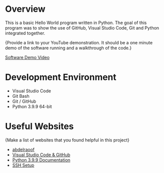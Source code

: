 # Overview

This is a basic Hello World program written in Python. The goal of this program was to 
show the use of GitHub, Visual Studio Code, Git and Python integrated together.

{Provide a link to your YouTube demonstration.  It should be a one minute demo of the software running and a walkthrough of the code.}

[Software Demo Video](http://youtube.link.goes.here)

# Development Environment

* Visual Studio Code
* Git Bash
* Git / GitHub
* Python 3.9.9 64-bit

# Useful Websites

{Make a list of websites that you found helpful in this project}
* [abdelraoof](http://abdelraoof.com/blog/2017/10/24/fixing-permission-denied-publickey-github/)
* [Visual Studio Code & GitHub](https://code.visualstudio.com/docs/editor/versioncontrol)
* [Python 3.9.9 Documentation](https://docs.python.org/3.9/c-api/index.html)
* [SSH Setup](https://medium.com/devops-with-valentine/2021-how-to-set-up-your-ssh-key-for-github-on-windows-10-afe6e729a3c0)